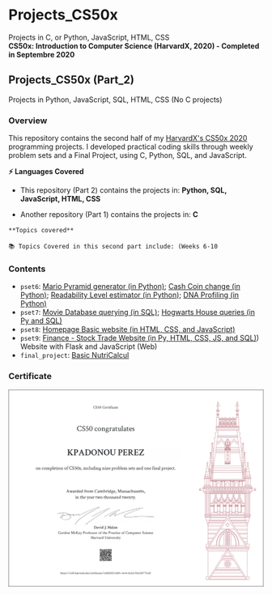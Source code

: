# Projects_CS50x 
Projects in C, or Python, JavaScript, HTML, CSS \
**CS50x: Introduction to Computer Science (HarvardX, 2020) - Completed in Septembre 2020**

## Projects_CS50x (Part_2)
Projects in Python, JavaScript, SQL, HTML, CSS (No C projects)



### Overview
This repository contains the second half of my [HarvardX's CS50x 2020](https://cs50.harvard.edu/college/2020/spring/syllabus/) programming projects. 
I developed practical coding skills through weekly problem sets and a Final Project, using C, Python, SQL, and JavaScript. 

**⚡ Languages Covered**
- This repository (Part 2) contains the projects in: **Python, SQL, JavaScript, HTML, CSS**

- Another repository (Part 1) contains the projects in: **C**



```
**Topics covered** 

📚 Topics Covered in this second part include: (Weeks 6-10
```


### Contents

- `pset6`: [Mario Pyramid generator (in Python)](/%20Mario%20Pyramid%20generator%20(in%20Python)%20–%206.2./); [Cash Coin change (in Python)](/%20%20Cash%20Coin%20change%20(in%20Python)%20–%20%206.3./); [Readability Level estimator (in Python)](/%20%20%20Readability%20Level%20estimator%20(in%20Python)%20–%20%206.4./); [DNA Profiling (in Python)](/%20%20%20%20DNA%20Profiling%20(in%20Python)%20–%206.5./)
- `pset7`: [Movie Database querying (in SQL)](/%20%20%20%20%20Movie%20Database%20querying%20(in%20SQL)%20–%207.1./); [Hogwarts House queries (in Py and SQL)](/%20%20%20%20%20%20Hogwarts%20House%20queries%20(in%20Py%20and%20SQL)%20–%207.2./)
- `pset8`: [Homepage Basic website (in HTML, CSS, and JavaScript)](/%20%20%20%20%20%20%20Homepage%20Petstore%20Basic%20website%20(in%20HTML%2C%20CSS%2C%20and%20JS)%20%E2%80%93%208.1.)
- `pset9`: [Finance - Stock Trade Website (in Py, HTML, CSS, JS, and SQL)](/%20%20%20%20%20%20%20%20Finance%20-%20Stock%20Trade%20Website%20%28in%20Py%2C%20HTML%2C%20CSS%2C%20JS%2C%20and%20SQL%29%20%E2%80%93%209.1.))
Website with Flask and JavaScript (Web)
- `final_project`: [Basic NutriCalcul](/%20%20%20%20%20%20%20%20%20NutriCalcul%20-%20Nutrition%20Calculator%20%28Final%2910.1.)



### Certificate
![CS50x Certificate](images/Certificat_CS50x_letter.png)

